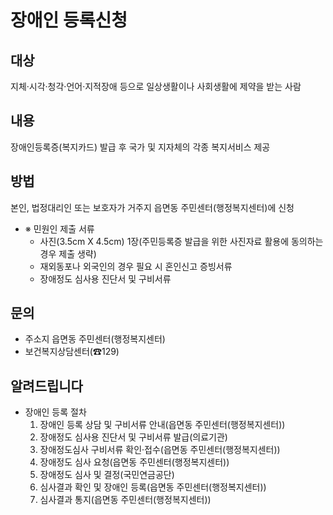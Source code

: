 # 장애인 등록신청

## 대상
지체·시각·청각·언어·지적장애 등으로 일상생활이나 사회생활에 제약을 받는 사람

## 내용
장애인등록증(복지카드) 발급 후 국가 및 지자체의 각종 복지서비스 제공

## 방법
본인, 법정대리인 또는 보호자가 거주지 읍면동 주민센터(행정복지센터)에 신청<br>
- ※ 민원인 제출 서류
  - 사진(3.5cm X 4.5cm) 1장(주민등록증 발급을 위한 사진자료 활용에 동의하는 경우 제출 생략)
  - 재외동포나 외국인의 경우 필요 시 혼인신고 증빙서류
  - 장애정도 심사용 진단서 및 구비서류

## 문의
- 주소지 읍면동 주민센터(행정복지센터)
- 보건복지상담센터(☎129)

## 알려드립니다
- 장애인 등록 절차
  1. 장애인 등록 상담 및 구비서류 안내(읍면동 주민센터(행정복지센터))
  2. 장애정도 심사용 진단서 및 구비서류 발급(의료기관)
  3. 장애정도심사 구비서류 확인·접수(읍면동 주민센터(행정복지센터))
  4. 장애정도 심사 요청(읍면동 주민센터(행정복지센터))
  5. 장애정도 심사 및 결정(국민연금공단)
  6. 심사결과 확인 및 장애인 등록(읍면동 주민센터(행정복지센터))
  7. 심사결과 통지(읍면동 주민센터(행정복지센터))

